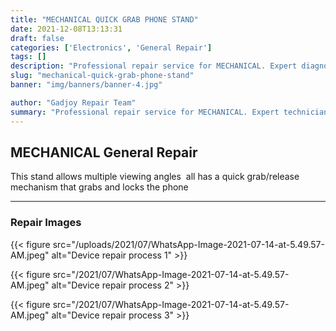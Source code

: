 ```yaml
---
title: "MECHANICAL QUICK GRAB PHONE STAND"
date: 2021-12-08T13:13:31
draft: false
categories: ['Electronics', 'General Repair']
tags: []
description: "Professional repair service for MECHANICAL. Expert diagnosis and quality repairs in Bangalore."
slug: "mechanical-quick-grab-phone-stand"
banner: "img/banners/banner-4.jpg"

author: "Gadjoy Repair Team"
summary: "Professional repair service for MECHANICAL. Expert technicians, quality parts, warranty included."
---
```


## MECHANICAL General Repair

This stand allows multiple viewing angles&nbsp;&nbsp;all has a quick grab/release mechanism that grabs and locks the phone

---

### Repair Images

{{< figure src="/uploads/2021/07/WhatsApp-Image-2021-07-14-at-5.49.57-AM.jpeg" alt="Device repair process 1" >}}

{{< figure src="/2021/07/WhatsApp-Image-2021-07-14-at-5.49.57-AM.jpeg" alt="Device repair process 2" >}}

{{< figure src="/2021/07/WhatsApp-Image-2021-07-14-at-5.49.57-AM.jpeg" alt="Device repair process 3" >}}

